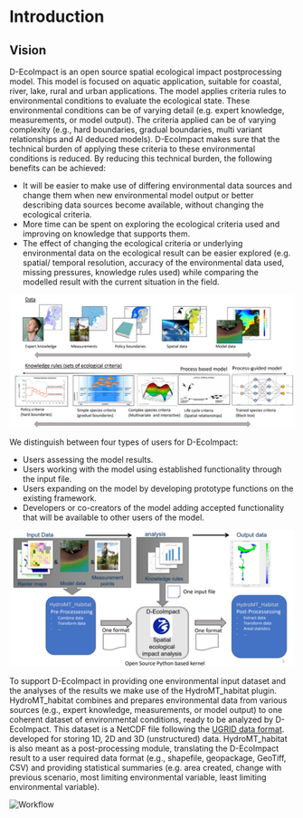 # Introduction

## Vision
D-EcoImpact is an open source spatial ecological impact postprocessing model. This model is focused on aquatic application, suitable for coastal, river, lake, rural and urban applications. The model applies criteria rules to environmental conditions to evaluate the ecological state. These environmental conditions can be of varying detail (e.g. expert knowledge, measurements, or model output). The criteria applied can be of varying complexity (e.g., hard boundaries, gradual boundaries, multi variant relationships and AI deduced models). D-EcoImpact makes sure that the technical burden of applying these criteria to these environmental conditions is reduced.
By reducing this technical burden, the following benefits can be achieved:

- It will be easier to make use of differing environmental data sources and change them when new environmental model output or better describing data sources become available, without changing the ecological criteria.
- More time can be spent on exploring the ecological criteria used and improving on knowledge that supports them.
- The effect of changing the ecological criteria or underlying environmental data on the ecological result can be easier explored (e.g. spatial/ temporal resolution, accuracy of the environmental data used, missing pressures, knowledge rules used) while comparing the modelled result with the current situation in the field.

![Data overview](../assets/images/1_data_overview.png "D-EcoImpact reduces the technical burden of applying criteria of varying complexity to environmental conditions of varying detail to prove a result for ecological impact assessment.")

We distinguish between four types of users for D-EcoImpact:

- Users assessing the model results.
- Users working with the model using established functionality through the input file.
- Users expanding on the model by developing prototype functions on the existing framework.
- Developers or co-creators of the model adding accepted functionality that will be available to other users of the model.

![Processing](../assets/images/1_workflow.png "D-EcoImpact in combination with the pre-processing and post-processing module HydroMT_habitat can assess environmental data based on criteria to prove a (spatial/temporal) result for ecological impact assessment. D-EcoImpact operates with one single environmental input data file format and one single input file that contains the ecological criteria that will be assessed. ")

To support D-EcoImpact in providing one environmental input dataset and the analyses of the results we make use of the HydroMT_habitat plugin. HydroMT_habitat combines and prepares environmental data from various sources (e.g., expert knowledge, measurements, or model output) to one coherent dataset of environmental conditions, ready to be analyzed by D-EcoImpact. This dataset is a NetCDF file following the [UGRID data format](https://ugrid-conventions.github.io/ugrid-conventions/). developed for storing 1D, 2D and 3D (unstructured) data. HydroMT_habitat is also meant as a post-processing module, translating the D-EcoImpact result to a user required data format (e.g., shapefile, geopackage, GeoTiff, CSV) and providing statistical summaries (e.g. area created, change with previous scenario, most limiting environmental variable, least limiting environmental variable). 

![Workflow](../assets/images/1_pre_and_post_processing.png " D-EcoImpact in combination with the pre-processing and post-processing module HydroMT_habitat can assess environmental data based on criteria to prove a (spatial/temporal) result for ecological impact assessment. HydroMT_habitat takes care of the conversion between data source formats to one combined file in the UGRID NetCDF format. This file is provided to D-EcoImpact and based on the data encountered in the file this model will use the right approach to apply the provided criteria to the provided data. The result of D-EcoImpact, also in the UGRID NetCDF format, is translated to the user required format by using the module HydroMT_habitat. This module is also able to derive a statistical summary from the provided D-EcoImpact result (e.g.,area created, change with previous scenario, most limiting environmental variable, least limiting environmental variable).")
